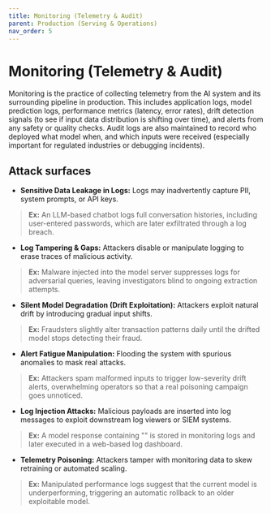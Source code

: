 ```yaml
---
title: Monitoring (Telemetry & Audit)
parent: Production (Serving & Operations)
nav_order: 5
---
```

# Monitoring (Telemetry & Audit)

Monitoring is the practice of collecting telemetry from the AI system and its surrounding pipeline in production. This includes application logs, model prediction logs, performance metrics (latency, error rates), drift detection signals (to see if input data distribution is shifting over time), and alerts from any safety or quality checks. Audit logs are also maintained to record who deployed what model when, and which inputs were received (especially important for regulated industries or debugging incidents).

## Attack surfaces

- **Sensitive Data Leakage in Logs:** Logs may inadvertently capture PII, system prompts, or API keys.  
> **Ex:** An LLM-based chatbot logs full conversation histories, including user-entered passwords, which are later exfiltrated through a log breach.

- **Log Tampering & Gaps:** Attackers disable or manipulate logging to erase traces of malicious activity.  
> **Ex:** Malware injected into the model server suppresses logs for adversarial queries, leaving investigators blind to ongoing extraction attempts.

- **Silent Model Degradation (Drift Exploitation):** Attackers exploit natural drift by introducing gradual input shifts.  
> **Ex:** Fraudsters slightly alter transaction patterns daily until the drifted model stops detecting their fraud.

- **Alert Fatigue Manipulation:** Flooding the system with spurious anomalies to mask real attacks.  
> **Ex:** Attackers spam malformed inputs to trigger low-severity drift alerts, overwhelming operators so that a real poisoning campaign goes unnoticed.

- **Log Injection Attacks:** Malicious payloads are inserted into log messages to exploit downstream log viewers or SIEM systems.  
> **Ex:** A model response containing "<script>alert('XSS')</script>" is stored in monitoring logs and later executed in a web-based log dashboard.

- **Telemetry Poisoning:** Attackers tamper with monitoring data to skew retraining or automated scaling.  
> **Ex:** Manipulated performance logs suggest that the current model is underperforming, triggering an automatic rollback to an older exploitable model.
